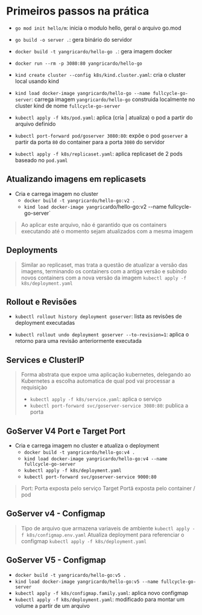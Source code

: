 # Primeiros passos na prática

- `go mod init hello/m`: inicia o modulo hello, geral o arquivo go.mod

- `go build -o server .`: gera binário do servidor

- `docker build -t yangricardo/hello-go .`: gera imagem docker

- `docker run --rm -p 3080:80 yangricardo/hello-go`

- `kind create cluster --config k8s/kind.cluster.yaml`: cria o cluster local usando kind

- `kind load docker-image yangricardo/hello-go --name fullcycle-go-server`: carrega imagem `yangricardo/hello-go` construida localmente no cluster kind de nome `fullcycle-go-server`

- `kubectl apply -f k8s/pod.yaml`: aplica (cria | atualiza) o pod a partir do arquivo definido

- `kubectl port-forward pod/goserver 3080:80`: expõe o pod `goserver` a partir da porta `80` do container para  a porta `3080` do servidor

- `kubectl apply -f k8s/replicaset.yaml`: aplica replicaset de 2 pods baseado no `pod.yaml`

## Atualizando imagens em replicasets

- Cria e carrega imagem no cluster
  - `docker build -t yangricardo/hello-go:v2 .`
  - `kind load docker-image yangrica`rdo/hello-go:v2 --name fullcycle-go-server`

> Ao aplicar este arquivo, não é garantido que os containers executando até o momento sejam atualizados com a mesma imagem

## Deployments

> Similar ao replicaset, mas trata a questão de atualizar a versão das imagens, terminando os containers com a antiga versão e subindo novos containers com a nova versão da imagem
> `kubectl apply -f k8s/deployment.yaml`

## Rollout e Revisões

- `kubectl rollout history deployment goserver`: lista as revisões de deployment executadas

- `kubectl rollout undo deployment goserver --to-revision=1`: aplica o retorno para uma revisão anteriormente executada

## Services e ClusterIP

> Forma abstrata que expoe uma aplicação kubernetes, delegando ao Kubernetes a escolha automatica de qual pod vai processar a requisiçào
>
> - `kubectl apply -f k8s/service.yaml`: aplica o serviço
> - `kubectl port-forward svc/goserver-service 3080:80`: publica a porta

## GoServer V4 Port e Target Port

- Cria e carrega imagem no cluster e atualiza o deployment
  - `docker build -t yangricardo/hello-go:v4 .`
  - `kind load docker-image yangricardo/hello-go:v4 --name fullcycle-go-server`
  - `kubectl apply -f k8s/deployment.yaml`
  - `kubectl port-forward svc/goserver-service 9000:80`

> Port: Porta exposta pelo serviço
> Target Portä exposta pelo container / pod

## GoServer v4 - Configmap

> Tipo de arquivo que armazena variaveis de ambiente
> `kubectl apply -f k8s/configmap.env.yaml`
> Atualiza deployment para referenciar o configmap
> `kubectl apply -f k8s/deployment.yaml`

## GoServer V5 - Configmap

- `docker build -t yangricardo/hello-go:v5 .`
- `kind load docker-image yangricardo/hello-go:v5 --name fullcycle-go-server`
- `kubectl apply -f k8s/configmap.family.yaml`: aplica novo configmap
- `kubectl apply -f k8s/deployment.yaml`: modificado para montar um volume a partir de um arquivo
